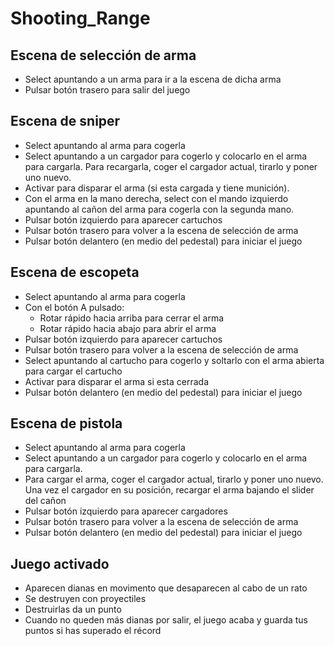 # Shooting_Range
## Escena de selección de arma
- Select apuntando a un arma para ir a la escena de dicha arma
- Pulsar botón trasero para salir del juego

## Escena de sniper
- Select apuntando al arma para cogerla
- Select apuntando a un cargador para cogerlo y colocarlo en el arma para cargarla. Para recargarla, coger el cargador actual, tirarlo y poner uno nuevo.
- Activar para disparar el arma (si esta cargada y tiene munición).
- Con el arma en la mano derecha, select con el mando izquierdo apuntando al cañon del arma para cogerla con la segunda mano.
- Pulsar botón izquierdo para aparecer cartuchos
- Pulsar botón trasero para volver a la escena de selección de arma
- Pulsar botón delantero (en medio del pedestal) para iniciar el juego

## Escena de escopeta
- Select apuntando al arma para cogerla
- Con el botón A pulsado:
	- Rotar rápido hacia arriba para cerrar el arma
	- Rotar rápido hacia abajo para abrir el arma
- Pulsar botón izquierdo para aparecer cartuchos
- Pulsar botón trasero para volver a la escena de selección de arma
- Select apuntando al cartucho para cogerlo y soltarlo con el arma abierta para cargar el cartucho
- Activar para disparar el arma si esta cerrada
- Pulsar botón delantero (en medio del pedestal) para iniciar el juego

## Escena de pistola
- Select apuntando al arma para cogerla
- Select apuntando a un cargador para cogerlo y colocarlo en el arma para cargarla. 
- Para cargar el arma, coger el cargador actual, tirarlo y poner uno nuevo. Una vez el cargador en su posición, recargar el arma bajando el slider del cañon
- Pulsar botón izquierdo para aparecer cargadores
- Pulsar botón trasero para volver a la escena de selección de arma
- Pulsar botón delantero (en medio del pedestal) para iniciar el juego



## Juego activado
- Aparecen dianas en movimento que desaparecen al cabo de un rato
- Se destruyen con proyectiles
- Destruirlas da un punto
- Cuando no queden más dianas por salir, el juego acaba y guarda tus puntos si has superado el récord
  
